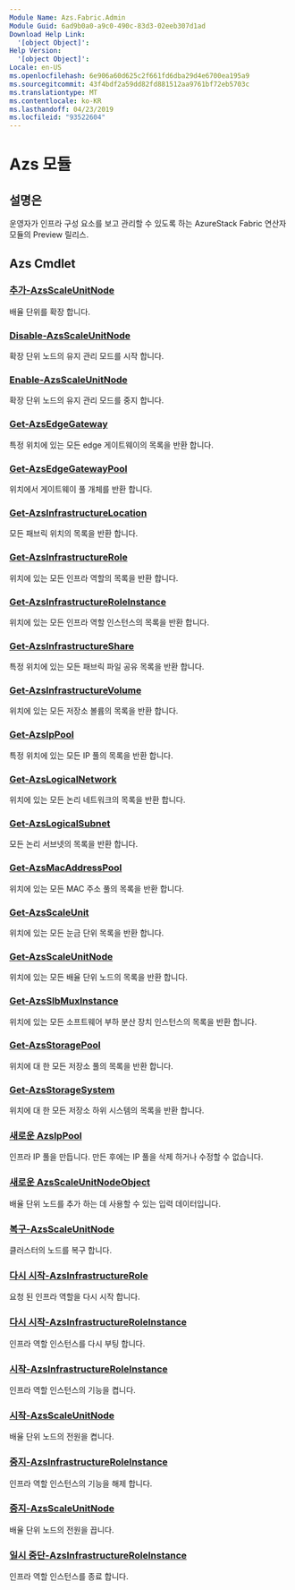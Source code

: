 ```yaml
---
Module Name: Azs.Fabric.Admin
Module Guid: 6ad9b0a0-a9c0-490c-83d3-02eeb307d1ad
Download Help Link:
  '[object Object]': 
Help Version:
  '[object Object]': 
Locale: en-US
ms.openlocfilehash: 6e906a60d625c2f661fd6dba29d4e6700ea195a9
ms.sourcegitcommit: 43f4bdf2a59dd82fd881512aa9761bf72eb5703c
ms.translationtype: MT
ms.contentlocale: ko-KR
ms.lasthandoff: 04/23/2019
ms.locfileid: "93522604"
---
```

# Azs 모듈
## 설명은
운영자가 인프라 구성 요소를 보고 관리할 수 있도록 하는 AzureStack Fabric 연산자 모듈의 Preview 릴리스.

## Azs Cmdlet
### [추가-AzsScaleUnitNode](Add-AzsScaleUnitNode.md)
배율 단위를 확장 합니다.

### [Disable-AzsScaleUnitNode](Disable-AzsScaleUnitNode.md)
확장 단위 노드의 유지 관리 모드를 시작 합니다.

### [Enable-AzsScaleUnitNode](Enable-AzsScaleUnitNode.md)
확장 단위 노드의 유지 관리 모드를 중지 합니다.

### [Get-AzsEdgeGateway](Get-AzsEdgeGateway.md)
특정 위치에 있는 모든 edge 게이트웨이의 목록을 반환 합니다.

### [Get-AzsEdgeGatewayPool](Get-AzsEdgeGatewayPool.md)
위치에서 게이트웨이 풀 개체를 반환 합니다.

### [Get-AzsInfrastructureLocation](Get-AzsInfrastructureLocation.md)
모든 패브릭 위치의 목록을 반환 합니다.

### [Get-AzsInfrastructureRole](Get-AzsInfrastructureRole.md)
위치에 있는 모든 인프라 역할의 목록을 반환 합니다.

### [Get-AzsInfrastructureRoleInstance](Get-AzsInfrastructureRoleInstance.md)
위치에 있는 모든 인프라 역할 인스턴스의 목록을 반환 합니다.

### [Get-AzsInfrastructureShare](Get-AzsInfrastructureShare.md)
특정 위치에 있는 모든 패브릭 파일 공유 목록을 반환 합니다.

### [Get-AzsInfrastructureVolume](Get-AzsInfrastructureVolume.md)
위치에 있는 모든 저장소 볼륨의 목록을 반환 합니다.

### [Get-AzsIpPool](Get-AzsIpPool.md)
특정 위치에 있는 모든 IP 풀의 목록을 반환 합니다.

### [Get-AzsLogicalNetwork](Get-AzsLogicalNetwork.md)
위치에 있는 모든 논리 네트워크의 목록을 반환 합니다.

### [Get-AzsLogicalSubnet](Get-AzsLogicalSubnet.md)
모든 논리 서브넷의 목록을 반환 합니다.

### [Get-AzsMacAddressPool](Get-AzsMacAddressPool.md)
위치에 있는 모든 MAC 주소 풀의 목록을 반환 합니다.

### [Get-AzsScaleUnit](Get-AzsScaleUnit.md)
위치에 있는 모든 눈금 단위 목록을 반환 합니다.

### [Get-AzsScaleUnitNode](Get-AzsScaleUnitNode.md)
위치에 있는 모든 배율 단위 노드의 목록을 반환 합니다.

### [Get-AzsSlbMuxInstance](Get-AzsSlbMuxInstance.md)
위치에 있는 모든 소프트웨어 부하 분산 장치 인스턴스의 목록을 반환 합니다.

### [Get-AzsStoragePool](Get-AzsStoragePool.md)
위치에 대 한 모든 저장소 풀의 목록을 반환 합니다.

### [Get-AzsStorageSystem](Get-AzsStorageSystem.md)
위치에 대 한 모든 저장소 하위 시스템의 목록을 반환 합니다.

### [새로운 AzsIpPool](New-AzsIpPool.md)
인프라 IP 풀을 만듭니다.
만든 후에는 IP 풀을 삭제 하거나 수정할 수 없습니다.

### [새로운 AzsScaleUnitNodeObject](New-AzsScaleUnitNodeObject.md)
배율 단위 노드를 추가 하는 데 사용할 수 있는 입력 데이터입니다.

### [복구-AzsScaleUnitNode](Repair-AzsScaleUnitNode.md)
클러스터의 노드를 복구 합니다.

### [다시 시작-AzsInfrastructureRole](Restart-AzsInfrastructureRole.md)
요청 된 인프라 역할을 다시 시작 합니다.

### [다시 시작-AzsInfrastructureRoleInstance](Restart-AzsInfrastructureRoleInstance.md)
인프라 역할 인스턴스를 다시 부팅 합니다.

### [시작-AzsInfrastructureRoleInstance](Start-AzsInfrastructureRoleInstance.md)
인프라 역할 인스턴스의 기능을 켭니다.

### [시작-AzsScaleUnitNode](Start-AzsScaleUnitNode.md)
배율 단위 노드의 전원을 켭니다.

### [중지-AzsInfrastructureRoleInstance](Stop-AzsInfrastructureRoleInstance.md)
인프라 역할 인스턴스의 기능을 해제 합니다.

### [중지-AzsScaleUnitNode](Stop-AzsScaleUnitNode.md)
배율 단위 노드의 전원을 끕니다.

### [일시 중단-AzsInfrastructureRoleInstance](Suspend-AzsInfrastructureRoleInstance.md)
인프라 역할 인스턴스를 종료 합니다.


